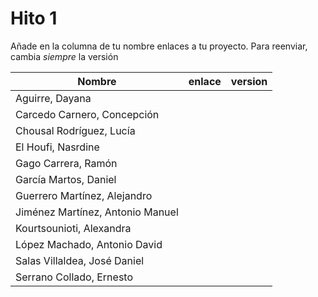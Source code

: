 # Hito 1

Añade en la columna de tu nombre enlaces a tu proyecto. Para reenviar, cambia *siempre* la versión

| Nombre                           | enlace  | version |
|----------------------------------|---------|---------|
| Aguirre, Dayana                  | | | 
| Carcedo Carnero, Concepción      | | | 
| Chousal Rodríguez, Lucía         | | | 
| El Houfi, Nasrdine               | | | 
| Gago Carrera, Ramón              | | | 
| García Martos, Daniel            | | | 
| Guerrero Martínez, Alejandro     | | | 
| Jiménez Martínez, Antonio Manuel | | | 
| Kourtsounioti, Alexandra         | | | 
| López Machado, Antonio David     | | | 
| Salas Villaldea, José Daniel     | | | 
| Serrano Collado, Ernesto         | | | 

